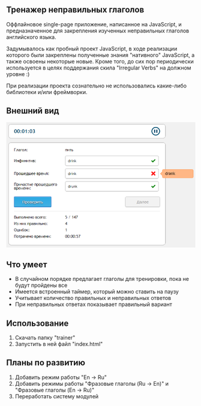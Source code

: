 ## Тренажер неправильных глаголов
Оффлайновое single-page приложение, написанное на JavaScript, и предназначенное для закрепления изученных неправильных глаголов английского языка.

Задумывалось как пробный проект JavaScript, в ходе реализации которого были закреплены полученные знания "нативного" JavaScript, а также освоены некоторые новые. Кроме того, до сих пор периодически используется в целях поддержания скила "Irregular Verbs" на должном уровне :)

При реализации проекта сознательно не использовались какие-либо библиотеки и/или фреймворки.

## Внешний вид
![Внешний вид](screenshot.png)

## Что умеет
 * В случайном порядке предлагает глаголы для тренировки, пока не будут пройдены все
 * Имеется встроенный таймер, который можно ставить на паузу
 * Учитывает количество правильных и неправильных ответов
 * При неправильных ответах показывает правильный вариант

## Использование
 1. Скачать папку "trainer"
 2. Запустить в ней файл "index.html"

## Планы по развитию
 1. Добавить режим работы "En -> Ru"
 2. Добавить режимы работы "Фразовые глаголы (Ru -> En)" и "Фразовые глаголы (En -> Ru)"
 3. Переработать систему модулей


